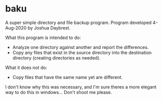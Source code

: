 # baku
A super simple directory and file backup program.
Program developed 4-Aug-2020 by Joshua Daybrest.

What this program is intended to do:
- Analyze one directory against another and report the differences.
- Copy any files that exist in the source directory into the destination directory (creating directories as needed).

What it does not do:
- Copy files that have the same name yet are different.

I don't know why this was necessary, and I'm sure theres a more elegant way to do this in windows... Don't shoot me please.